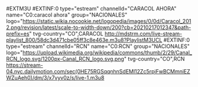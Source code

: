 #EXTM3U
#EXTINF:0 type="estream" channelId="CARACOL AHORA" name="C0:caracol ahora" group="NACIONALES" logo="https://static.wikia.nocookie.net/logopedia/images/0/0d/Caracol_2012.png/revision/latest/scale-to-width-down/200?cb=20210217012347&path-prefix=es" tvg-country="CO",CARACOL
http://mdstrm.com/live-stream-playlist_800/58dc3d471cbe05ff3c8e463e.m3u8?PlaylistM3UCL
#EXTINF:0 type="estream" channelId="RCN" name="C0:RCN" group="NACIONALES" logo="https://upload.wikimedia.org/wikipedia/commons/thumb/2/29/Canal_RCN_logo.svg/1200px-Canal_RCN_logo.svg.png" tvg-country="CO",RCN
https://stream-04.nyc.dailymotion.com/sec(0HE75RGSqqnhnSdEMl12Zc5rpjFwBCMmniEZWZuAeh0)/dm/3/x7vyv0z/s/live-1.m3u8
